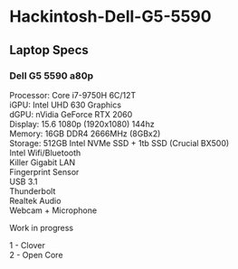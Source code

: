 # Hackintosh-Dell-G5-5590

## Laptop Specs

### Dell G5 5590 a80p 

Processor: Core i7-9750H 6C/12T  
iGPU: Intel UHD 630 Graphics  
dGPU: nVidia GeForce RTX 2060  
Display: 15.6 1080p (1920x1080) 144hz  
Memory: 16GB DDR4 2666MHz (8GBx2)  
Storage: 512GB Intel NVMe SSD + 1tb SSD (Crucial BX500)  
Intel Wifi/Bluetooth  
Killer Gigabit LAN  
Fingerprint Sensor  
USB 3.1  
Thunderbolt  
Realtek Audio  
Webcam + Microphone  

Work in progress

1 - Clover  
2 - Open Core  
